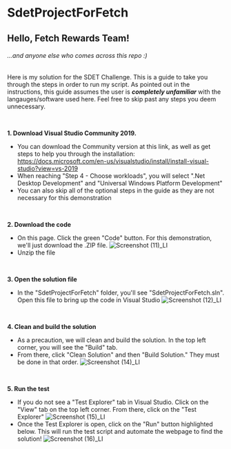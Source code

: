 # SdetProjectForFetch
## Hello, Fetch Rewards Team!
###### ...and anyone else who comes across this repo :)

Here is my solution for the SDET Challenge. This is a guide to take you through the steps in order to run my script. As pointed out in the instructions, 
this guide assumes the user is ***completely unfamiliar*** with the langauges/software used here. Feel free to skip past any steps you deem unnecessary.

<br>

**1. Download Visual Studio Community 2019.**
* You can download the Community version at this link, as well as get steps to help you through the installation: https://docs.microsoft.com/en-us/visualstudio/install/install-visual-studio?view=vs-2019
* When reaching "Step 4 - Choose workloads", you will select ".Net Desktop Development" and "Universal Windows Platform Development"
* You can also skip all of the optional steps in the guide as they are not necessary for this demonstration

<br>

**2. Download the code**
* On this page. Click the green "Code" button. For this demonstration, we'll just download the .ZIP file.
![Screenshot (11)_LI](https://user-images.githubusercontent.com/45321575/130663458-dd31a63c-e4f1-4974-80ba-d69803a235b4.jpg)
* Unzip the file

<br>

**3. Open the solution file**
* In the "SdetProjectForFetch" folder, you'll see "SdetProjectForFetch.sln". Open this file to bring up the code in Visual Studio
![Screenshot (12)_LI](https://user-images.githubusercontent.com/45321575/130664345-82c94470-1c47-41e2-9e50-2ed4d05a0afa.jpg)

<br>

**4. Clean and build the solution**
* As a precaution, we will clean and build the solution. In the top left corner, you will see the "Build" tab.
* From there, click "Clean Solution" and then "Build Solution." They must be done in that order.
![Screenshot (14)_LI](https://user-images.githubusercontent.com/45321575/130665304-adf08a1a-80a2-4bff-9b4a-bde18669196a.jpg)

<br>

**5. Run the test**
* If you do not see a "Test Explorer" tab in Visual Studio. Click on the "View" tab on the top left corner. From there, click on the "Test Explorer"
![Screenshot (15)_LI](https://user-images.githubusercontent.com/45321575/130665849-6cb0ec60-c9b2-4f90-a6cc-8b7bcc3fbab2.jpg)
* Once the Test Explorer is open, click on the "Run" button highlighted below. This will run the test script and automate the webpage to find the solution!
![Screenshot (16)_LI](https://user-images.githubusercontent.com/45321575/130666601-01f19918-ddd5-4004-b401-631765d90e12.jpg)

